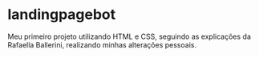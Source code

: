 # landingpagebot
Meu primeiro projeto utilizando HTML e CSS, seguindo as explicações da Rafaella Ballerini, realizando minhas alterações pessoais.
